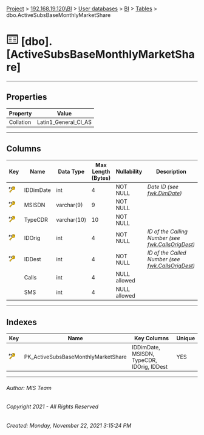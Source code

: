 #### 

[Project](../../../../index.md) > [192.168.19.120\\BI](../../../index.md) > [User databases](../../index.md) > [BI](../index.md) > [Tables](Tables.md) > dbo.ActiveSubsBaseMonthlyMarketShare

# ![Tables](../../../../Images/Table32.png) [dbo].[ActiveSubsBaseMonthlyMarketShare]

---

## <a name="#properties"></a>Properties

| Property | Value |
|---|---|
| Collation | Latin1_General_CI_AS |


---

## <a name="#columns"></a>Columns

| Key | Name | Data Type | Max Length (Bytes) | Nullability | Description |
|---|---|---|---|---|---|
| [![Primary Key PK_ActiveSubsBaseMonthlyMarketShare: IDDimDate\MSISDN\TypeCDR\IDOrig\IDDest](../../../../Images/pk.png)](#indexes) | IDDimDate | int | 4 | NOT NULL | _Date ID (see [fwk.DimDate](DimDate.md))_ |
| [![Primary Key PK_ActiveSubsBaseMonthlyMarketShare: IDDimDate\MSISDN\TypeCDR\IDOrig\IDDest](../../../../Images/pk.png)](#indexes) | MSISDN | varchar(9) | 9 | NOT NULL |  |
| [![Primary Key PK_ActiveSubsBaseMonthlyMarketShare: IDDimDate\MSISDN\TypeCDR\IDOrig\IDDest](../../../../Images/pk.png)](#indexes) | TypeCDR | varchar(10) | 10 | NOT NULL |  |
| [![Primary Key PK_ActiveSubsBaseMonthlyMarketShare: IDDimDate\MSISDN\TypeCDR\IDOrig\IDDest](../../../../Images/pk.png)](#indexes) | IDOrig | int | 4 | NOT NULL | _ID of the Calling Number (see [fwk.CallsOrigDest](CallsOrigDest.md))_ |
| [![Primary Key PK_ActiveSubsBaseMonthlyMarketShare: IDDimDate\MSISDN\TypeCDR\IDOrig\IDDest](../../../../Images/pk.png)](#indexes) | IDDest | int | 4 | NOT NULL | _ID of the Called Number (see [fwk.CallsOrigDest](CallsOrigDest.md))_ |
|  | Calls | int | 4 | NULL allowed |  |
|  | SMS | int | 4 | NULL allowed |  |


---

## <a name="#indexes"></a>Indexes

| Key | Name | Key Columns | Unique |
|---|---|---|---|
| [![Primary Key PK_ActiveSubsBaseMonthlyMarketShare: IDDimDate\MSISDN\TypeCDR\IDOrig\IDDest](../../../../Images/pk.png)](#indexes) | PK_ActiveSubsBaseMonthlyMarketShare | IDDimDate, MSISDN, TypeCDR, IDOrig, IDDest | YES |


---

###### Author:  MIS Team

###### Copyright 2021 - All Rights Reserved

###### Created: Monday, November 22, 2021 3:15:24 PM

